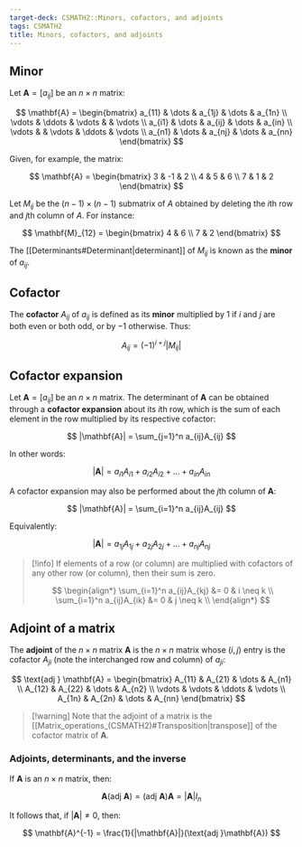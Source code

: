 ```yaml
---
target-deck: CSMATH2::Minors, cofactors, and adjoints
tags: CSMATH2
title: Minors, cofactors, and adjoints
---
```


## Minor

Let $\mathbf{A} = [a_{ij}]$ be an $n \times n$ matrix:

$$
\mathbf{A} = \begin{bmatrix}
a_{11} & \dots & a_{1j} & \dots & a_{1n} \\
\vdots & \ddots & \vdots & & \vdots \\
a_{i1} & \dots & a_{ij} & \dots & a_{in} \\
\vdots & & \vdots & \ddots & \vdots \\
a_{n1} & \dots & a_{nj} & \dots & a_{nn}
\end{bmatrix}
$$

Given, for example, the matrix:

$$
\mathbf{A} = \begin{bmatrix}
3 & -1 & 2 \\
4 & 5 & 6 \\
7 & 1 & 2
\end{bmatrix}
$$

Let $M_{ij}$ be the $(n-1) \times (n-1)$ submatrix of $A$ obtained by deleting the $i$th row and $j$th column of $A$. For instance:

$$
\mathbf{M}_{12} = \begin{bmatrix}
4 & 6 \\
7 & 2
\end{bmatrix}
$$

The [[Determinants#Determinant|determinant]] of $M_{ij}$ is known as the **minor** of $a_{ij}$.

<!--ID: 1717416538911-->

## Cofactor

The **cofactor** $A_{ij}$ of $a_{ij}$ is defined as its **minor** multiplied by $1$ if $i$ and $j$ are both even or both odd, or by $-1$ otherwise. Thus:

$$
A_{ij} = (-1)^{i+j}|M_{ij}|
$$

<!--ID: 1717416538917-->

## Cofactor expansion

Let $\mathbf{A} = [a_{ij}]$ be an $n \times n$ matrix. The determinant of $\mathbf{A}$ can be obtained through a **cofactor expansion** about its $i$th row, which is the sum of each element in the row multiplied by its respective cofactor:

$$
|\mathbf{A}| = \sum_{j=1}^n a_{ij}A_{ij}
$$

In other words:

$$
|\mathbf{A}| = a_{i1}A_{i1} + a_{i2}A_{i2} + \dots + a_{in}A_{in}
$$

A cofactor expansion may also be performed about the $j$th column of $\mathbf{A}$:

$$
|\mathbf{A}| = \sum_{i=1}^n a_{ij}A_{ij}
$$

Equivalently:

$$
|\mathbf{A}| = a_{1j}A_{1j} + a_{2j}A_{2j} + \dots + a_{nj}A_{nj}
$$

>[!info] If elements of a row (or column) are multiplied with cofactors of any other row (or column), then their sum is zero.
>
> $$
> \begin{align*}
> \sum_{i=1}^n a_{ij}A_{kj} &= 0 & i \neq k \\
> \sum_{i=1}^n a_{ij}A_{ik} &= 0 & j \neq k \\
> \end{align*}
> $$

<!--ID: 1717416538921-->

## Adjoint of a matrix

The **adjoint** of the $n \times n$ matrix $\mathbf{A}$ is the $n \times n$ matrix whose $(i,j)$ entry is the cofactor $A_{ji}$ (note the interchanged row and column) of $a_{ji}$:

$$
\text{adj } \mathbf{A} = \begin{bmatrix}
A_{11} & A_{21} & \dots & A_{n1} \\ 
A_{12} & A_{22} & \dots & A_{n2} \\ 
\vdots & \vdots & \ddots & \vdots \\
A_{1n} & A_{2n} & \dots & A_{nn}
\end{bmatrix}
$$

>[!warning] Note that the adjoint of a matrix is the [[Matrix_operations_(CSMATH2)#Transposition|transpose]] of the cofactor matrix of $\mathbf{A}$.

<!--ID: 1717416538924-->

### Adjoints, determinants, and the inverse

If $\mathbf{A}$ is an $n \times n$ matrix, then:

$$
\mathbf{A}(\text{adj }\mathbf{A}) = (\text{adj }\mathbf{A})\mathbf{A} = |\mathbf{A}|I_n
$$

It follows that, if $|\mathbf{A}| \neq 0$, then:

$$
\mathbf{A}^{-1} = \frac{1}{|\mathbf{A}|}(\text{adj }\mathbf{A})
$$

<!--ID: 1717416538927-->

